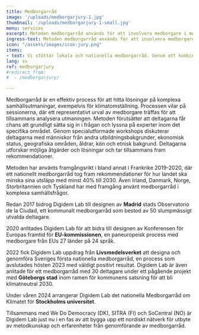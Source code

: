 ```yaml
---
title: Medborgarråd
image: '/uploads/medborgarjury-1.jpg'
thumbnail: '/uploads/medborgarjury-1-small.jpg'
menu: services
excerpt: Metoden medborgarråd används för att involvera medborgare i mer komplexa samhällsutmaningar.
ingress-text: Metoden medborgarråd används för att involvera medborgare i mer komplexa samhällsutmaningar.
icon: "/assets/images/icon-jury.png"
items:
- text: Vi stöttar lokala och nationella medborgarråd. Genom att kombinera representativitet, facilitering och intern förankring designar vi processer som bidrar till att lösa komplexa samhällsutmaningar.
lang: sv
ref: medborgarjury
#redirect_from:
#  - /medborgarjury/

---
```


Medborgarråd är en effektiv process för att hitta lösningar på komplexa samhällsutmaningar, exempelvis för klimatomställning. Processen vilar på sessionerna, där ett representativt urval av medborgare träffas för att tillsammans analysera utmaningen.  Metoden förutsätter att deltagarna får chans att grundligt sätta sig in i frågan och lyssna på experter inom det specifika området. Genom specialutformade workshops diskuterar deltagarna med människor från andra utbildningsbakgrunder, ekonomisk status, geografiska områden, åldrar, kön och etnisk bakgrund. Deltagarna utforskar möjliga åtgärder och lösningar och tar tillsammans fram rekommendationer.

Metoden har använts framgångsrikt i bland annat i Frankrike 2019-2020, där ett nationellt medborgarråd tog fram rekommendationer för hur landet ska minska sina utsläpp med minst 40% till 2030. Även Irland, Danmark, Norge, Storbritannien och Tyskland har med framgång använt medborgarråd i komplexa samhällsfrågor.

Redan 2017 bidrog Digidem Lab till designen av **Madrid** stads Observatorio de la Ciudad, ett kommunalt medborgarråd som bestod av 50 slumpmässigt utvalda deltagare.

2020 anlitades Digidem Lab för att bidra till designen av Konferensen för Europas framtid för **EU-kommissionen**, en paneuropeisk process med medborgare från EUs 27 länder på 24 språk.

2022 fick Digidem Lab uppdrag från **Livsmedelsverket** att designa och genomföra Sveriges första nationella medborgarråd, en process som avslutades hösten 2023 med väldigt positivt resultat. Digidem Lab är även anlitade för ett medborgarråd med 30 deltagare under ett pågående projekt med **Göteborgs stad** inom ramen för kommunens satsning för att bli klimatneutral 2030.

Under våren 2024 arrangerar Digidem Lab det nationella Medborgarråd om Klimatet för **Stockholms universitet**.

Tillsammans med We Do Democracy (DK), SITRA (FI) och SoCentral (NO) är Digidem Lab just nu i en fas av att bygga upp ett nordiskt nätverk för utbyte av metodkunskap och erfarenheter från genomförande av medborgarråd.
